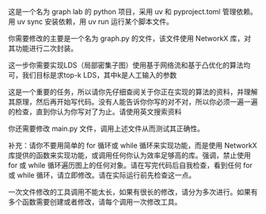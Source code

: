 这是一个名为 graph lab 的 python 项目，采用 uv 和 pyproject.toml 管理依赖。用 uv sync 安装依赖，用 uv run 运行某个脚本文件。

你需要修改的主要是一个名为 graph.py 的文件，该文件使用 NetworkX 库，对其功能进行二次封装。

这一步你需要实现LDS（局部密集子图）使用基于网络流和基于凸优化的算法均可，我们目标是求top-k 
LDS，其中k是人工输入的参数

这是一个重要的任务，所以请你先仔细查阅关于你正在实现的算法的资料，并理解其原理，然后再开始写代码。没有人能告诉你你写的对不对，所以你必须一遍一遍的检查，直到你认为你写对了为止。请使用英文搜索资料

你还需要修改 main.py 文件，调用上述文件从而测试其正确性。

补充：请你不要用简单的 for 循环或 while 循环来实现功能，而是使用 NetworkX 库提供的函数来实现功能，或调用任何你认为效率足够高的库。强调，禁止使用 for 或 while 循环遍历图上的任何对象。请在写完代码后自我检查，看到任何 for 或 while 循环，请立即修改。请在实际运行前先检查这一点。

一次文件修改的工具调用不能太长，如果有很长的修改，请分为多次进行。如果有多个函数需要创建或者修改，请每个调用一次修改工具。
